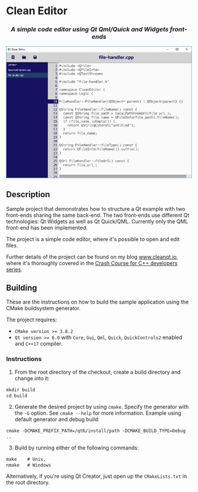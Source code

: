 # Clean Editor

<center>
  <h3><i>A simple code editor using Qt Qml/Quick and Widgets front-ends</i></h3>
  <img src="screencapture.png?raw=true" width="600">
</center>

## Description

Sample project that demonstrates how to structure a Qt example with two front-ends sharing the same back-end. The two front-ends use different Qt technologies: Qt Widgets as well as Qt Quick/QML. Currently only the QML front-end has been implemented. 

The project is a simple code editor, where it's possible to open and edit files.

Further details of the project can be found on my blog www.cleanqt.io, where it's thoroughly covered in the [Crash Course for C++ developers series](https://www.cleanqt.io/blog/crash-course-in-qt-for-c%2B%2B-developers,-part-7).

## Building

These are the instructions on how to build the sample application using the CMake buildsystem generator.

The project requires:
* `CMake version >= 3.8.2`
* `Qt version >= 6.0` with `Core`, `Gui`, `Qml`, `Quick`, `QuickControls2` enabled and `C++17` compiler.

### Instructions 

1. From the root directory of the checkout, create a build directory and change into it:

```
mkdir build
cd build
```

2. Generate the desired project by using `cmake`. Specify the generator with the `-G` option. See `cmake --help` for more information. Example using default generator and debug build:

```
cmake -DCMAKE_PREFIX_PATH=/qt6/install/path -DCMAKE_BUILD_TYPE=Debug ..
```

3. Build by running either of the following commands:
```
make    # Unix,
nmake   # Windows
```

Alternatively, if you're using Qt Creator, just open up the `CMakeLists.txt` in the root directory.
